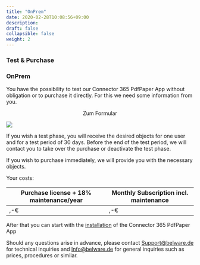 ```yaml
---
title: "OnPrem"
date: 2020-02-28T10:08:56+09:00
description: 
draft: false
collapsible: false
weight: 2
---
```

### Test & Purchase

### OnPrem

You have the possibility to test our Connector 365 PdfPaper App without obligation or to purchase it directly. For this we need some information from you.

<p style="text-align: center;">
Zum Formular
</p>

[<img src="/images/apps/Forms_pdf.png">](https://forms.office.com/Pages/ResponsePage.aspx?id=wbg8p1B5wk60E37fEWJ6gK10RbLPyuxOs2bKXXZxm8JUM0tNOEJVMlIxUkpOQzJTN0owME5OV0wwNy4u)

If you wish a test phase, you will receive the desired objects for one user and for a test period of 30 days. Before the end of the test period, we will contact you to take over the purchase or deactivate the test phase.

If you wish to purchase immediately, we will provide you with the necessary objects.

Your costs:

| Purchase license + 18% maintenance/year | Monthly Subscription incl. maintenance |
|-----------------------------------------|----------------------------------------|
|,-€                                      | ,-€                                    |

After that you can start with the [installation](/en-us/apps/pdfpaper/first-steps/installation/) of the Connector 365 PdfPaper App

Should any questions arise in advance, please contact Support@belware.de for technical inquiries and Info@belware.de for general inquiries such as prices, procedures or similar.
